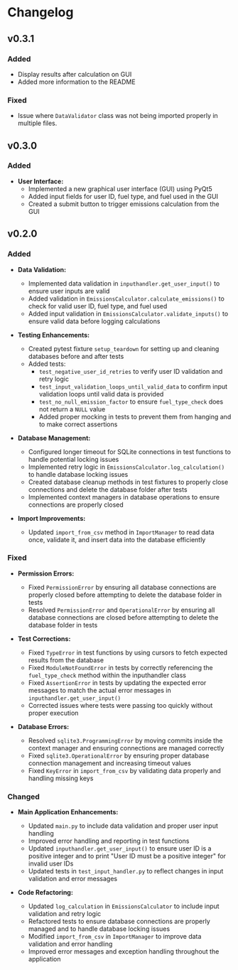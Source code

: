 # Changelog

## v0.3.1

### Added

- Display results after calculation on GUI
- Added more information to the README


### Fixed

- Issue where `DataValidator` class was not being imported properly in multiple files.

## v0.3.0

### Added

- **User Interface:**
  - Implemented a new graphical user interface (GUI) using PyQt5
  - Added input fields for user ID, fuel type, and fuel used in the GUI
  - Created a submit button to trigger emissions calculation from the GUI

## v0.2.0

### Added

- **Data Validation:**
  - Implemented data validation in `inputhandler.get_user_input()` to ensure user inputs are valid
  - Added validation in `EmissionsCalculator.calculate_emissions()` to check for valid user ID, fuel type, and fuel used
  - Added input validation in `EmissionsCalculator.validate_inputs()` to ensure valid data before logging calculations

- **Testing Enhancements:**
  - Created pytest fixture `setup_teardown` for setting up and cleaning databases before and after tests
  - Added tests:
    - `test_negative_user_id_retries` to verify user ID validation and retry logic
    - `test_input_validation_loops_until_valid_data` to confirm input validation loops until valid data is provided
    - `test_no_null_emission_factor` to ensure `fuel_type_check` does not return a `NULL` value
    - Added proper mocking in tests to prevent them from hanging and to make correct assertions
- **Database Management:**
  - Configured longer timeout for SQLite connections in test functions to handle potential locking issues
  - Implemented retry logic in `EmissionsCalculator.log_calculation()` to handle database locking issues
  - Created database cleanup methods in test fixtures to properly close connections and delete the database folder after tests
  - Implemented context managers in database operations to ensure connections are properly closed

- **Import Improvements:**
  - Updated `import_from_csv` method in `ImportManager` to read data once, validate it, and insert data into the database efficiently

### Fixed

- **Permission Errors:**
  - Fixed `PermissionError` by ensuring all database connections are properly closed before attempting to delete the database folder in tests
  - Resolved `PermissionError` and `OperationalError` by ensuring all database connections are closed before attempting to delete the database folder in tests

- **Test Corrections:**
  - Fixed `TypeError` in test functions by using cursors to fetch expected results from the database
  - Fixed `ModuleNotFoundError` in tests by correctly referencing the `fuel_type_check` method within the inputhandler class
  - Fixed `AssertionError` in tests by updating the expected error messages to match the actual error messages in `inputhandler.get_user_input()`
  - Corrected issues where tests were passing too quickly without proper execution

- **Database Errors:**
  - Resolved `sqlite3.ProgrammingError` by moving commits inside the context manager and ensuring connections are managed correctly
  - Fixed `sqlite3.OperationalError` by ensuring proper database connection management and increasing timeout values
  - Fixed `KeyError` in `import_from_csv` by validating data properly and handling missing keys

### Changed

- **Main Application Enhancements:**
  - Updated `main.py` to include data validation and proper user input handling
  - Improved error handling and reporting in test functions
  - Updated `inputhandler.get_user_input()` to ensure user ID is a positive integer and to print "User ID must be a positive integer" for invalid user IDs
  - Updated tests in `test_input_handler.py` to reflect changes in input validation and error messages

- **Code Refactoring:**
  - Updated `log_calculation` in `EmissionsCalculator` to include input validation and retry logic
  - Refactored tests to ensure database connections are properly managed and to handle database locking issues
  - Modified `import_from_csv` in `ImportManager` to improve data validation and error handling
  - Improved error messages and exception handling throughout the application
